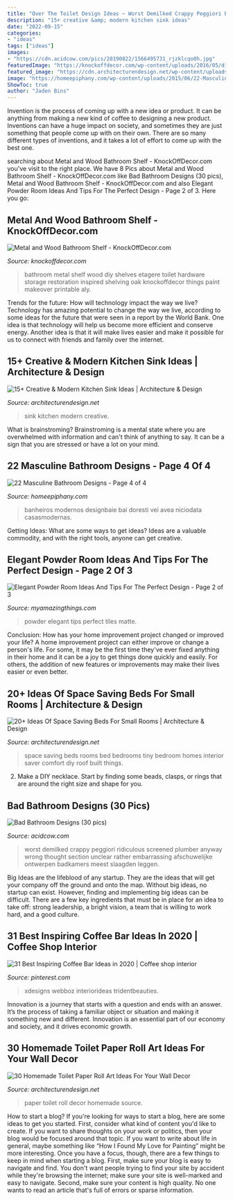 ```yaml
---
title: "Over The Toilet Design Ideas ~ Worst Demilked Crappy Peggiori Ridiculous Screened Plumber Anyway Wrong Thought Section Unclear Rather Embarrassing Afschuwelijke Ontwerpen Badkamers Meest Slaagden Leggen"
description: "15+ creative &amp; modern kitchen sink ideas"
date: "2022-09-15"
categories:
- "ideas"
tags: ["ideas"]
images:
- "https://cdn.acidcow.com/pics/20190822/1566495731_rjzklcqo0h.jpg"
featuredImage: "https://knockoffdecor.com/wp-content/uploads/2016/05/diy-etagere-makeover-inspired-by-restoration-hardware.jpg"
featured_image: "https://cdn.architecturendesign.net/wp-content/uploads/2015/08/AD-Creative-Modern-Kitchen-Sink-Ideas-09.jpg"
image: "https://homeepiphany.com/wp-content/uploads/2015/06/22-Masculine-Bathroom-Designs-21.jpg"
ShowToc: true
author: "Jaden Bins"
---
```



Invention is the process of coming up with a new idea or product. It can be anything from making a new kind of coffee to designing a new product. Inventions can have a huge impact on society, and sometimes they are just something that people come up with on their own. There are so many different types of inventions, and it takes a lot of effort to come up with the best one.

	

		
searching about Metal and Wood Bathroom Shelf - KnockOffDecor.com you've visit to the right place. We have 8 Pics about Metal and Wood Bathroom Shelf - KnockOffDecor.com like Bad Bathroom Designs (30 pics), Metal and Wood Bathroom Shelf - KnockOffDecor.com and also Elegant Powder Room Ideas And Tips For The Perfect Design - Page 2 of 3. Here you go:
		
    
## Metal And Wood Bathroom Shelf - KnockOffDecor.com

<img loading=lazy src="https://knockoffdecor.com/wp-content/uploads/2016/05/diy-etagere-makeover-inspired-by-restoration-hardware.jpg" onerror="this.onerror=null;this.src='https://tse2.mm.bing.net/th?id=OIP.-OIXNZFgJZniN4toHN7-9gHaKS&amp;pid=15.1';" alt="Metal and Wood Bathroom Shelf - KnockOffDecor.com">

_Source: knockoffdecor.com_

>bathroom metal shelf wood diy shelves etagere toilet hardware storage restoration inspired shelving oak knockoffdecor things paint makeover printable aly. 

	

Trends for the future: How will technology impact the way we live?
Technology has amazing potential to change the way we live, according to some ideas for the future that were seen in a report by the World Bank. One idea is that technology will help us become more efficient and conserve energy. Another idea is that it will make lives easier and make it possible for us to connect with friends and family over the internet.

    
## 15+ Creative &amp; Modern Kitchen Sink Ideas | Architecture &amp; Design

<img loading=lazy src="https://cdn.architecturendesign.net/wp-content/uploads/2015/08/AD-Creative-Modern-Kitchen-Sink-Ideas-09.jpg" onerror="this.onerror=null;this.src='https://tse1.mm.bing.net/th?id=OIP.Fx8z1IFagmnAMomeBRsZ1AHaMW&amp;pid=15.1';" alt="15+ Creative &amp; Modern Kitchen Sink Ideas | Architecture &amp; Design">

_Source: architecturendesign.net_

>sink kitchen modern creative. 

	

What is brainstroming? Brainstroming is a mental state where you are overwhelmed with information and can't think of anything to say. It can be a sign that you are stressed or have a lot on your mind.

    
## 22 Masculine Bathroom Designs - Page 4 Of 4

<img loading=lazy src="https://homeepiphany.com/wp-content/uploads/2015/06/22-Masculine-Bathroom-Designs-21.jpg" onerror="this.onerror=null;this.src='https://tse3.mm.bing.net/th?id=OIP.UERH1DHlTHQtF150-dFttgHaFj&amp;pid=15.1';" alt="22 Masculine Bathroom Designs - Page 4 of 4">

_Source: homeepiphany.com_

>banheiros modernos designbaie bai doresti vei avea niciodata casasmodernas. 

	

Getting Ideas: What are some ways to get ideas?
Ideas are a valuable commodity, and with the right tools, anyone can get creative.

    
## Elegant Powder Room Ideas And Tips For The Perfect Design - Page 2 Of 3

<img loading=lazy src="http://myamazingthings.com/wp-content/uploads/2017/10/powder-room-7-.jpg" onerror="this.onerror=null;this.src='https://tse2.mm.bing.net/th?id=OIP.8J4nhn_kVgvK36UUcQZuwgHaLH&amp;pid=15.1';" alt="Elegant Powder Room Ideas And Tips For The Perfect Design - Page 2 of 3">

_Source: myamazingthings.com_

>powder elegant tips perfect tiles matte. 

	

Conclusion: How has your home improvement project changed or improved your life?
A home improvement project can either improve or change a person's life. For some, it may be the first time they've ever fixed anything in their home and it can be a joy to get things done quickly and easily. For others, the addition of new features or improvements may make their lives easier or even better.

    
## 20+ Ideas Of Space Saving Beds For Small Rooms | Architecture &amp; Design

<img loading=lazy src="http://cdn.architecturendesign.net/wp-content/uploads/2015/07/AD-Space-Saving-Beds-Bedrooms-14.jpeg" onerror="this.onerror=null;this.src='https://tse2.mm.bing.net/th?id=OIP.A5UV0TM1IrTnDK6uxllBZQHaLm&amp;pid=15.1';" alt="20+ Ideas Of Space Saving Beds For Small Rooms | Architecture &amp; Design">

_Source: architecturendesign.net_

>space saving beds rooms bed bedrooms tiny bedroom homes interior saver comfort diy roof built things. 

	

2. Make a DIY necklace. Start by finding some beads, clasps, or rings that are around the right size and shape for you.

    
## Bad Bathroom Designs (30 Pics)

<img loading=lazy src="https://cdn.acidcow.com/pics/20190822/1566495731_rjzklcqo0h.jpg" onerror="this.onerror=null;this.src='https://tse3.mm.bing.net/th?id=OIP.dAQCmD6VfcUqOX2hZRpMFQHaNK&amp;pid=15.1';" alt="Bad Bathroom Designs (30 pics)">

_Source: acidcow.com_

>worst demilked crappy peggiori ridiculous screened plumber anyway wrong thought section unclear rather embarrassing afschuwelijke ontwerpen badkamers meest slaagden leggen. 

	

Big Ideas are the lifeblood of any startup. They are the ideas that will get your company off the ground and onto the map. Without big ideas, no startup can exist. However, finding and implementing big ideas can be difficult. There are a few key ingredients that must be in place for an idea to take off: strong leadership, a bright vision, a team that is willing to work hard, and a good culture.

    
## 31 Best Inspiring Coffee Bar Ideas In 2020 | Coffee Shop Interior

<img loading=lazy src="https://i.pinimg.com/736x/4b/bc/aa/4bbcaad82a56dbcf9deb0acd4fee5894.jpg" onerror="this.onerror=null;this.src='https://tse1.mm.bing.net/th?id=OIP.XJO6_GrMDboGtaw4uWrvGwHaLx&amp;pid=15.1';" alt="31 Best Inspiring Coffee Bar Ideas in 2020 | Coffee shop interior">

_Source: pinterest.com_

>xdesigns webboz interiorideas tridentbeauties. 

	

Innovation is a journey that starts with a question and ends with an answer. It’s the process of taking a familiar object or situation and making it something new and different. Innovation is an essential part of our economy and society, and it drives economic growth.

    
## 30 Homemade Toilet Paper Roll Art Ideas For Your Wall Decor

<img loading=lazy src="https://cdn.architecturendesign.net/wp-content/uploads/2015/02/AD-Toilet-Paper-Roll-Wall-Art-12.jpg" onerror="this.onerror=null;this.src='https://tse3.mm.bing.net/th?id=OIP.JrTfitz_5VvXOrKpZbeEXgHaJ4&amp;pid=15.1';" alt="30 Homemade Toilet Paper Roll Art Ideas For Your Wall Decor">

_Source: architecturendesign.net_

>paper toilet roll decor homemade source. 

	

How to start a blog?
If you're looking for ways to start a blog, here are some ideas to get you started. First, consider what kind of content you'd like to create. If you want to share thoughts on your work or politics, then your blog would be focused around that topic. If you want to write about life in general, maybe something like “How I Found My Love for Painting” might be more interesting. Once you have a focus, though, there are a few things to keep in mind when starting a blog. First, make sure your blog is easy to navigate and find. You don't want people trying to find your site by accident while they're browsing the internet; make sure your site is well-marked and easy to navigate. Second, make sure your content is high quality. No one wants to read an article that's full of errors or sparse information.

